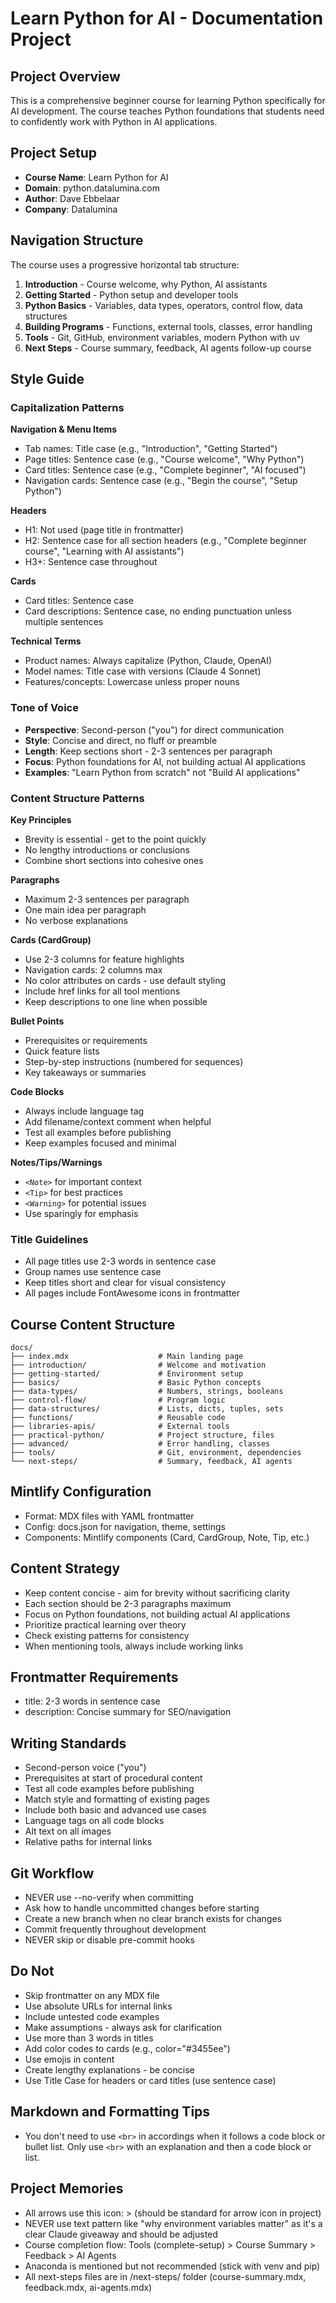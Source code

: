 # Learn Python for AI - Documentation Project

## Project Overview
This is a comprehensive beginner course for learning Python specifically for AI development. The course teaches Python foundations that students need to confidently work with Python in AI applications.

## Project Setup
- **Course Name**: Learn Python for AI
- **Domain**: python.datalumina.com
- **Author**: Dave Ebbelaar
- **Company**: Datalumina

## Navigation Structure
The course uses a progressive horizontal tab structure:
1. **Introduction** - Course welcome, why Python, AI assistants
2. **Getting Started** - Python setup and developer tools
3. **Python Basics** - Variables, data types, operators, control flow, data structures
4. **Building Programs** - Functions, external tools, classes, error handling
5. **Tools** - Git, GitHub, environment variables, modern Python with uv
6. **Next Steps** - Course summary, feedback, AI agents follow-up course

## Style Guide

### Capitalization Patterns
**Navigation & Menu Items**
- Tab names: Title case (e.g., "Introduction", "Getting Started")
- Page titles: Sentence case (e.g., "Course welcome", "Why Python")
- Card titles: Sentence case (e.g., "Complete beginner", "AI focused")
- Navigation cards: Sentence case (e.g., "Begin the course", "Setup Python")

**Headers**
- H1: Not used (page title in frontmatter)
- H2: Sentence case for all section headers (e.g., "Complete beginner course", "Learning with AI assistants")
- H3+: Sentence case throughout

**Cards**
- Card titles: Sentence case
- Card descriptions: Sentence case, no ending punctuation unless multiple sentences

**Technical Terms**
- Product names: Always capitalize (Python, Claude, OpenAI)
- Model names: Title case with versions (Claude 4 Sonnet)
- Features/concepts: Lowercase unless proper nouns

### Tone of Voice
- **Perspective**: Second-person ("you") for direct communication
- **Style**: Concise and direct, no fluff or preamble
- **Length**: Keep sections short - 2-3 sentences per paragraph
- **Focus**: Python foundations for AI, not building actual AI applications
- **Examples**: "Learn Python from scratch" not "Build AI applications"

### Content Structure Patterns

**Key Principles**
- Brevity is essential - get to the point quickly
- No lengthy introductions or conclusions
- Combine short sections into cohesive ones

**Paragraphs**
- Maximum 2-3 sentences per paragraph
- One main idea per paragraph
- No verbose explanations

**Cards (CardGroup)**
- Use 2-3 columns for feature highlights
- Navigation cards: 2 columns max
- No color attributes on cards - use default styling
- Include href links for all tool mentions
- Keep descriptions to one line when possible

**Bullet Points**
- Prerequisites or requirements
- Quick feature lists
- Step-by-step instructions (numbered for sequences)
- Key takeaways or summaries

**Code Blocks**
- Always include language tag
- Add filename/context comment when helpful
- Test all examples before publishing
- Keep examples focused and minimal

**Notes/Tips/Warnings**
- `<Note>` for important context
- `<Tip>` for best practices
- `<Warning>` for potential issues
- Use sparingly for emphasis

### Title Guidelines
- All page titles use 2-3 words in sentence case
- Group names use sentence case
- Keep titles short and clear for visual consistency
- All pages include FontAwesome icons in frontmatter

## Course Content Structure
```
docs/
├── index.mdx                    # Main landing page
├── introduction/                # Welcome and motivation
├── getting-started/             # Environment setup
├── basics/                      # Basic Python concepts
├── data-types/                  # Numbers, strings, booleans
├── control-flow/                # Program logic
├── data-structures/             # Lists, dicts, tuples, sets
├── functions/                   # Reusable code
├── libraries-apis/              # External tools
├── practical-python/            # Project structure, files
├── advanced/                    # Error handling, classes
├── tools/                       # Git, environment, dependencies
└── next-steps/                  # Summary, feedback, AI agents
```

## Mintlify Configuration
- Format: MDX files with YAML frontmatter
- Config: docs.json for navigation, theme, settings
- Components: Mintlify components (Card, CardGroup, Note, Tip, etc.)

## Content Strategy
- Keep content concise - aim for brevity without sacrificing clarity
- Each section should be 2-3 paragraphs maximum
- Focus on Python foundations, not building actual AI applications
- Prioritize practical learning over theory
- Check existing patterns for consistency
- When mentioning tools, always include working links

## Frontmatter Requirements
- title: 2-3 words in sentence case
- description: Concise summary for SEO/navigation

## Writing Standards
- Second-person voice ("you")
- Prerequisites at start of procedural content
- Test all code examples before publishing
- Match style and formatting of existing pages
- Include both basic and advanced use cases
- Language tags on all code blocks
- Alt text on all images
- Relative paths for internal links

## Git Workflow
- NEVER use --no-verify when committing
- Ask how to handle uncommitted changes before starting
- Create a new branch when no clear branch exists for changes
- Commit frequently throughout development
- NEVER skip or disable pre-commit hooks

## Do Not
- Skip frontmatter on any MDX file
- Use absolute URLs for internal links
- Include untested code examples
- Make assumptions - always ask for clarification
- Use more than 3 words in titles
- Add color codes to cards (e.g., color="#3455ee")
- Use emojis in content
- Create lengthy explanations - be concise
- Use Title Case for headers or card titles (use sentence case)

## Markdown and Formatting Tips
- You don't need to use `<br>` in accordings when it follows a code block or bullet list. Only use `<br>` with an explanation and then a code block or list.

## Project Memories
- All arrows use this icon: > (should be standard for arrow icon in project)
- NEVER use text pattern like "why environment variables matter" as it's a clear Claude giveaway and should be adjusted
- Course completion flow: Tools (complete-setup) > Course Summary > Feedback > AI Agents
- Anaconda is mentioned but not recommended (stick with venv and pip)
- All next-steps files are in /next-steps/ folder (course-summary.mdx, feedback.mdx, ai-agents.mdx)